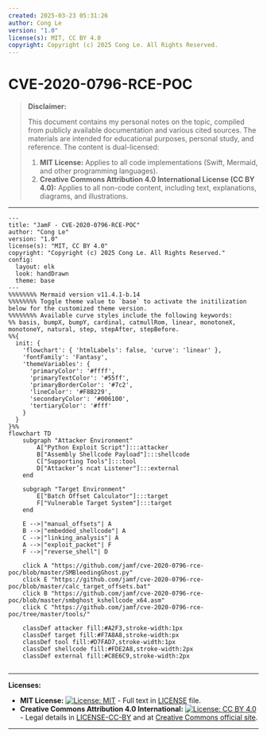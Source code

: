 ```yaml
---
created: 2025-03-23 05:31:26
author: Cong Le
version: "1.0"
license(s): MIT, CC BY 4.0
copyright: Copyright (c) 2025 Cong Le. All Rights Reserved.
---
```




# CVE-2020-0796-RCE-POC
> **Disclaimer:**
>
> This document contains my personal notes on the topic,
> compiled from publicly available documentation and various cited sources.
> The materials are intended for educational purposes, personal study, and reference.
> The content is dual-licensed:
> 1. **MIT License:** Applies to all code implementations (Swift, Mermaid, and other programming languages).
> 2. **Creative Commons Attribution 4.0 International License (CC BY 4.0):** Applies to all non-code content, including text, explanations, diagrams, and illustrations.
---



```mermaid
---
title: "JamF - CVE-2020-0796-RCE-POC"
author: "Cong Le"
version: "1.0"
license(s): "MIT, CC BY 4.0"
copyright: "Copyright (c) 2025 Cong Le. All Rights Reserved."
config:
  layout: elk
  look: handDrawn
  theme: base
---
%%%%%%%% Mermaid version v11.4.1-b.14
%%%%%%%% Toggle theme value to `base` to activate the initilization below for the customized theme version.
%%%%%%%% Available curve styles include the following keywords:
%% basis, bumpX, bumpY, cardinal, catmullRom, linear, monotoneX, monotoneY, natural, step, stepAfter, stepBefore.
%%{
  init: {
    'flowchart': { 'htmlLabels': false, 'curve': 'linear' },
    'fontFamily': 'Fantasy',
    'themeVariables': {
      'primaryColor': '#ffff',
      'primaryTextColor': '#55ff',
      'primaryBorderColor': '#7c2',
      'lineColor': '#F8B229',
      'secondaryColor': '#006100',
      'tertiaryColor': '#fff'
    }
  }
}%%
flowchart TD
    subgraph "Attacker Environment"
        A["Python Exploit Script"]:::attacker
        B["Assembly Shellcode Payload"]:::shellcode
        C["Supporting Tools"]:::tool
        D["Attacker’s ncat Listener"]:::external
    end

    subgraph "Target Environment"
        E["Batch Offset Calculator"]:::target
        F["Vulnerable Target System"]:::target
    end

    E -->|"manual_offsets"| A
    B -->|"embedded_shellcode"| A
    C -->|"linking_analysis"| A
    A -->|"exploit_packet"| F
    F -->|"reverse_shell"| D

    click A "https://github.com/jamf/cve-2020-0796-rce-poc/blob/master/SMBleedingGhost.py"
    click E "https://github.com/jamf/cve-2020-0796-rce-poc/blob/master/calc_target_offsets.bat"
    click B "https://github.com/jamf/cve-2020-0796-rce-poc/blob/master/smbghost_kshellcode_x64.asm"
    click C "https://github.com/jamf/cve-2020-0796-rce-poc/tree/master/tools/"

    classDef attacker fill:#A2F3,stroke-width:1px
    classDef target fill:#F7A8A8,stroke-width:px
    classDef tool fill:#D7FAD7,stroke-width:1px
    classDef shellcode fill:#FDE2A8,stroke-width:2px
    classDef external fill:#C8E6C9,stroke-width:2px
    
```




---
**Licenses:**

- **MIT License:**  [![License: MIT](https://img.shields.io/badge/License-MIT-yellow.svg)](LICENSE) - Full text in [LICENSE](LICENSE) file.
- **Creative Commons Attribution 4.0 International:** [![License: CC BY 4.0](https://licensebuttons.net/l/by/4.0/88x31.png)](LICENSE-CC-BY) - Legal details in [LICENSE-CC-BY](LICENSE-CC-BY) and at [Creative Commons official site](http://creativecommons.org/licenses/by/4.0/).

---